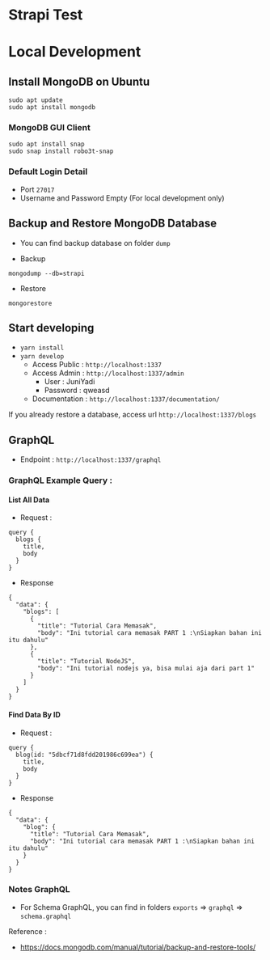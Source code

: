 # Strapi Test

# Local Development
## Install MongoDB on Ubuntu
```
sudo apt update
sudo apt install mongodb
```

### MongoDB GUI Client
```
sudo apt install snap
sudo snap install robo3t-snap
```

### Default Login Detail
* Port `27017`
* Username and Password Empty (For local development only)

## Backup and Restore MongoDB Database
* You can find backup database on folder `dump`

* Backup
```
mongodump --db=strapi
```

* Restore
```
mongorestore
```

## Start developing
* `yarn install`
* `yarn develop`
  * Access Public : `http://localhost:1337`
  * Access Admin : `http://localhost:1337/admin`
    * User : JuniYadi
    * Password : qweasd
  * Documentation  : `http://localhost:1337/documentation/`

If you already restore a database, access url `http://localhost:1337/blogs`

## GraphQL
* Endpoint : `http://localhost:1337/graphql`

### GraphQL Example Query :
#### List All Data
* Request :
```
query {
  blogs {
    title,
    body
  }
}
```

* Response
```
{
  "data": {
    "blogs": [
      {
        "title": "Tutorial Cara Memasak",
        "body": "Ini tutorial cara memasak PART 1 :\nSiapkan bahan ini itu dahulu"
      },
      {
        "title": "Tutorial NodeJS",
        "body": "Ini tutorial nodejs ya, bisa mulai aja dari part 1"
      }
    ]
  }
}
```

#### Find Data By ID
* Request :
```
query {
  blog(id: "5dbcf71d8fdd201986c699ea") {
    title,
    body
  }
}
```

* Response
```
{
  "data": {
    "blog": {
      "title": "Tutorial Cara Memasak",
      "body": "Ini tutorial cara memasak PART 1 :\nSiapkan bahan ini itu dahulu"
    }
  }
}
```

### Notes GraphQL
* For Schema GraphQL, you can find in folders `exports` => `graphql` => `schema.graphql`

Reference :
* https://docs.mongodb.com/manual/tutorial/backup-and-restore-tools/